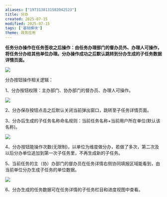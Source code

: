 ```yaml
---
aliases: ["1973138131582042523"]
title: 分办
created: 2025-07-15
modified: 2025-07-15
tags: ['基础模块']
theme: 政务应用
---
```


**任务分办操作在任务签收之后操作：由任务办理部门的督办员外、办理人可操作，将任务分办给其他单位办理。分办操作成功之后默认跳转到分办生成的子任务数据详情页面。**

![](https://myhelpdoc.oss-cn-heyuan.aliyuncs.com/mdimages/ff4dfa3413a55a2e99bc1592147ba598.jpg)

分办按钮操作相关逻辑：

1、分办按钮权限：主办部门、协办部门的督办员、办理人可操作。

![](https://myhelpdoc.oss-cn-heyuan.aliyuncs.com/mdimages/d389a47d206106bd1e7897e5ec863741.jpg)

2、分办保存按钮点击之后默认关闭当前弹出窗口，跳转至子任务详情页面。

3、分办后生成的子任务名称命名规则：当前任务名称+当前用户所在单位(默认该名称)。

![](https://myhelpdoc.oss-cn-heyuan.aliyuncs.com/mdimages/c697f2329b3d595570215cd79aebb863.jpg)

4、分办按钮能操作次数(无限制)，以单位为维度做分办，若做了多次，第二次及以后分办单位追加到第一次子任务里，不再生成新的子任务。

5、当前任务的主（协）办部门的督办员在任务详情右侧协同填报区域能看到，由当前单位分办生成子任务的单位数据。

![](https://myhelpdoc.oss-cn-heyuan.aliyuncs.com/mdimages/a1ee70e5e52045a669330d1fbc470364.jpg)

6、分办生成的任务数据可在任务详情的子任务栏目和进度视图中查看。

